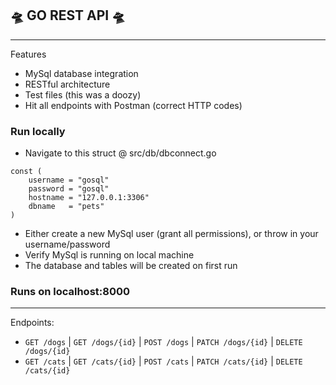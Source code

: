 ## 🛸 GO REST API 🛸
---

Features
- MySql database integration
- RESTful architecture 
- Test files (this was a doozy)
- Hit all endpoints with Postman (correct HTTP codes)

### Run locally
- Navigate to this struct @ src/db/dbconnect.go
```
const (
	username = "gosql"
	password = "gosql"
	hostname = "127.0.0.1:3306"
	dbname   = "pets"
)
```
- Either create a new MySql user (grant all permissions), or throw in your username/password
- Verify MySql is running on local machine
- The database and tables will be created on first run

### Runs on localhost:8000
---
Endpoints:

- `GET /dogs` | `GET /dogs/{id}` | `POST /dogs` | `PATCH /dogs/{id}` | `DELETE /dogs/{id}`
- `GET /cats` | `GET /cats/{id}` | `POST /cats` | `PATCH /cats/{id}` | `DELETE /cats/{id}`
